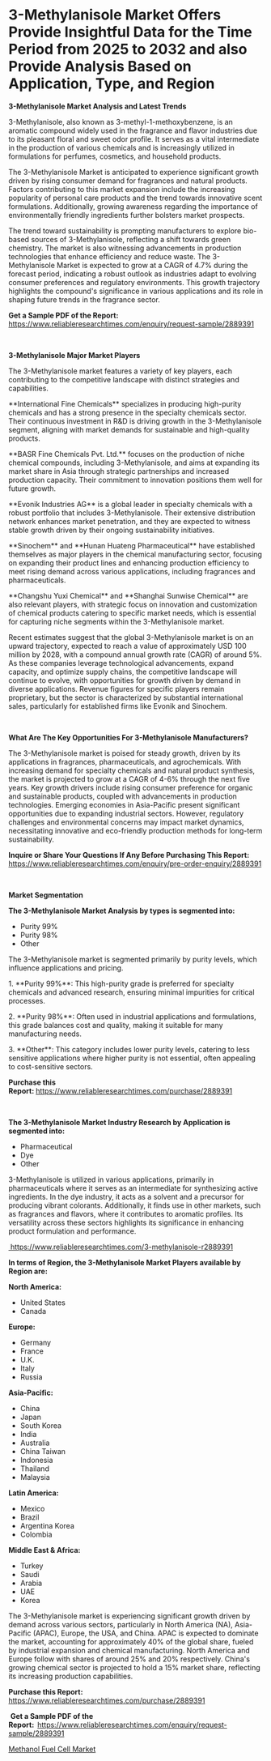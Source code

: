 <p><h1>3-Methylanisole Market Offers Provide Insightful Data for the Time Period from 2025 to 2032 and also Provide Analysis Based on Application, Type, and Region</h1></p><p><strong>3-Methylanisole Market Analysis and Latest Trends</strong></p>
<p><p>3-Methylanisole, also known as 3-methyl-1-methoxybenzene, is an aromatic compound widely used in the fragrance and flavor industries due to its pleasant floral and sweet odor profile. It serves as a vital intermediate in the production of various chemicals and is increasingly utilized in formulations for perfumes, cosmetics, and household products.</p><p>The 3-Methylanisole Market is anticipated to experience significant growth driven by rising consumer demand for fragrances and natural products. Factors contributing to this market expansion include the increasing popularity of personal care products and the trend towards innovative scent formulations. Additionally, growing awareness regarding the importance of environmentally friendly ingredients further bolsters market prospects.</p><p>The trend toward sustainability is prompting manufacturers to explore bio-based sources of 3-Methylanisole, reflecting a shift towards green chemistry. The market is also witnessing advancements in production technologies that enhance efficiency and reduce waste. The 3-Methylanisole Market is expected to grow at a CAGR of 4.7% during the forecast period, indicating a robust outlook as industries adapt to evolving consumer preferences and regulatory environments. This growth trajectory highlights the compound's significance in various applications and its role in shaping future trends in the fragrance sector.</p></p>
<p><strong>Get a Sample PDF of the Report:&nbsp;</strong> <a href="https://www.reliableresearchtimes.com/enquiry/request-sample/2889391?utm_campaign=2934&utm_medium=2&utm_source=Github&utm_content=ia&utm_term=14032025&utm_id=3-methylanisole">https://www.reliableresearchtimes.com/enquiry/request-sample/2889391</a></p>
<p>&nbsp;</p>
<p><strong>3-Methylanisole Major Market Players</strong></p>
<p><p>The 3-Methylanisole market features a variety of key players, each contributing to the competitive landscape with distinct strategies and capabilities. </p><p>**International Fine Chemicals** specializes in producing high-purity chemicals and has a strong presence in the specialty chemicals sector. Their continuous investment in R&D is driving growth in the 3-Methylanisole segment, aligning with market demands for sustainable and high-quality products.</p><p>**BASR Fine Chemicals Pvt. Ltd.** focuses on the production of niche chemical compounds, including 3-Methylanisole, and aims at expanding its market share in Asia through strategic partnerships and increased production capacity. Their commitment to innovation positions them well for future growth.</p><p>**Evonik Industries AG** is a global leader in specialty chemicals with a robust portfolio that includes 3-Methylanisole. Their extensive distribution network enhances market penetration, and they are expected to witness stable growth driven by their ongoing sustainability initiatives.</p><p>**Sinochem** and **Hunan Huateng Pharmaceutical** have established themselves as major players in the chemical manufacturing sector, focusing on expanding their product lines and enhancing production efficiency to meet rising demand across various applications, including fragrances and pharmaceuticals.</p><p>**Changshu Yuxi Chemical** and **Shanghai Sunwise Chemical** are also relevant players, with strategic focus on innovation and customization of chemical products catering to specific market needs, which is essential for capturing niche segments within the 3-Methylanisole market.</p><p>Recent estimates suggest that the global 3-Methylanisole market is on an upward trajectory, expected to reach a value of approximately USD 100 million by 2028, with a compound annual growth rate (CAGR) of around 5%. As these companies leverage technological advancements, expand capacity, and optimize supply chains, the competitive landscape will continue to evolve, with opportunities for growth driven by demand in diverse applications. Revenue figures for specific players remain proprietary, but the sector is characterized by substantial international sales, particularly for established firms like Evonik and Sinochem.</p></p>
<p>&nbsp;</p>
<p><strong>What Are The Key Opportunities For 3-Methylanisole Manufacturers?</strong></p>
<p><p>The 3-Methylanisole market is poised for steady growth, driven by its applications in fragrances, pharmaceuticals, and agrochemicals. With increasing demand for specialty chemicals and natural product synthesis, the market is projected to grow at a CAGR of 4-6% through the next five years. Key growth drivers include rising consumer preference for organic and sustainable products, coupled with advancements in production technologies. Emerging economies in Asia-Pacific present significant opportunities due to expanding industrial sectors. However, regulatory challenges and environmental concerns may impact market dynamics, necessitating innovative and eco-friendly production methods for long-term sustainability.</p></p>
<p><strong>Inquire or Share Your Questions If Any Before Purchasing This Report:</strong> <a href="https://www.reliableresearchtimes.com/enquiry/pre-order-enquiry/2889391?utm_campaign=2934&utm_medium=2&utm_source=Github&utm_content=ia&utm_term=14032025&utm_id=3-methylanisole">https://www.reliableresearchtimes.com/enquiry/pre-order-enquiry/2889391</a></p>
<p>&nbsp;</p>
<p><strong>Market Segmentation</strong></p>
<p><strong>The 3-Methylanisole Market Analysis by types is segmented into:</strong></p>
<p><ul><li>Purity 99%</li><li>Purity 98%</li><li>Other</li></ul></p>
<p><p>The 3-Methylanisole market is segmented primarily by purity levels, which influence applications and pricing. </p><p>1. **Purity 99%**: This high-purity grade is preferred for specialty chemicals and advanced research, ensuring minimal impurities for critical processes.</p><p>2. **Purity 98%**: Often used in industrial applications and formulations, this grade balances cost and quality, making it suitable for many manufacturing needs.</p><p>3. **Other**: This category includes lower purity levels, catering to less sensitive applications where higher purity is not essential, often appealing to cost-sensitive sectors.</p></p>
<p><strong>Purchase this Report:&nbsp;</strong><a href="https://www.reliableresearchtimes.com/purchase/2889391?utm_campaign=2934&utm_medium=2&utm_source=Github&utm_content=ia&utm_term=14032025&utm_id=3-methylanisole">https://www.reliableresearchtimes.com/purchase/2889391</a></p>
<p>&nbsp;</p>
<p><strong>The 3-Methylanisole Market Industry Research by Application is segmented into:</strong></p>
<p><ul><li>Pharmaceutical</li><li>Dye</li><li>Other</li></ul></p>
<p><p>3-Methylanisole is utilized in various applications, primarily in pharmaceuticals where it serves as an intermediate for synthesizing active ingredients. In the dye industry, it acts as a solvent and a precursor for producing vibrant colorants. Additionally, it finds use in other markets, such as fragrances and flavors, where it contributes to aromatic profiles. Its versatility across these sectors highlights its significance in enhancing product formulation and performance.</p></p>
<p><a href="https://www.reliableresearchtimes.com/3-methylanisole-r2889391?utm_campaign=2934&utm_medium=2&utm_source=Github&utm_content=ia&utm_term=14032025&utm_id=3-methylanisole">&nbsp;https://www.reliableresearchtimes.com/3-methylanisole-r2889391</a></p>
<p><strong>In terms of Region, the 3-Methylanisole Market Players available by Region are:</strong></p>
<p>
    <p> <strong> North America: </strong>
        <ul>
            <li>United States</li>
            <li>Canada</li>
        </ul>
        </p> 
    <p> <strong> Europe: </strong>
        <ul>
            <li>Germany</li>
            <li>France</li>
            <li>U.K.</li>
            <li>Italy</li>
            <li>Russia</li>
        </ul>
        </p> 
    <p> <strong> Asia-Pacific: </strong>
        <ul>
            <li>China</li>
            <li>Japan</li>
            <li>South Korea</li>
            <li>India</li>
            <li>Australia</li>
            <li>China Taiwan</li>
            <li>Indonesia</li>
            <li>Thailand</li>
            <li>Malaysia</li>
        </ul>
        </p> 
    <p> <strong> Latin America: </strong>
        <ul>
            <li>Mexico</li>
            <li>Brazil</li>
            <li>Argentina Korea</li>
            <li>Colombia</li>
        </ul>
        </p> 
    <p> <strong> Middle East & Africa: </strong>
        <ul>
            <li>Turkey</li>
            <li>Saudi</li>
            <li>Arabia</li>
            <li>UAE</li>
            <li>Korea</li>
        </ul>
    </p>
    </p>
<p><p>The 3-Methylanisole market is experiencing significant growth driven by demand across various sectors, particularly in North America (NA), Asia-Pacific (APAC), Europe, the USA, and China. APAC is expected to dominate the market, accounting for approximately 40% of the global share, fueled by industrial expansion and chemical manufacturing. North America and Europe follow with shares of around 25% and 20% respectively. China's growing chemical sector is projected to hold a 15% market share, reflecting its increasing production capabilities.</p></p>
<p><strong>Purchase this Report: </strong><a href="https://www.reliableresearchtimes.com/purchase/2889391?utm_campaign=2934&utm_medium=2&utm_source=Github&utm_content=ia&utm_term=14032025&utm_id=3-methylanisole">https://www.reliableresearchtimes.com/purchase/2889391</a></p>
<p>&nbsp;<strong>Get a Sample PDF of the Report:&nbsp;&nbsp;</strong><a href="https://www.reliableresearchtimes.com/enquiry/request-sample/2889391?utm_campaign=2934&utm_medium=2&utm_source=Github&utm_content=ia&utm_term=14032025&utm_id=3-methylanisole">https://www.reliableresearchtimes.com/enquiry/request-sample/2889391</a></p>
<p><strong></strong></p>
<p><p><a href="https://github.com/abantolemox08/Market-Research-Report-List-1/blob/main/methanol-fuel-cell-market.md?utm_campaign=2934&utm_medium=2&utm_source=Github&utm_content=ia&utm_term=14032025&utm_id=3-methylanisole">Methanol Fuel Cell Market</a></p></p>